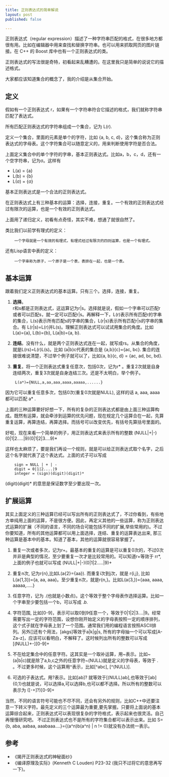 ```yaml
---
title: 正则表达式的简单解说
layout: post
published: false

---
```


正则表达式（regular expression）描述了一种字符串匹配的格式，在很多地方都很有用。比如在编辑器中用来查找和替换字符串。也可以用来抓取网页的图片链接。在 C++ 的 Boost 库中也有一个正则表达式的类。

正则表达式的写法很是奇特，初看起来乱糟遭的。在这里我只是简单的说说它的描述格式。

大家都应该知道集合的概念了，我的介绍是从集合开始。

定义
---------
假如有一个正则表达式 r，如果有一个字符串符合它描述的格式，我们就称字符串匹配了表达式。

所有匹配正则表达式的字符串组成一个集合，记为 L(r).

定义一个集合，里面的元素是单个的字符，比如 {a, b, c, d}，这个集合称为正则表达式的字母表。这个字符集合可以随意定义的，用来判断使用字符是否合法。

上面定义集合中的单个字符的字串，基本正则表达式。比如a，b，c，d，还有一个空字符串，记为σ。这样有

* L(a) = {a}
* L(b) = {b}
* L(σ) = {σ}

基本正则表达式是一个合法的正则表达式。

在正则表达式上有三种基本的运算：选择，连接，重复。一个有效的正则表达式经过有限次的运算，也是一个有效的正则表达式。

上面用了递归定义，初看有点奇怪，其实不难，想通了就很自然了。

类比我们以前学有理式的定义：
	
		一个字母就是一个有效的有理式，有理式经过有限次的四则运算，也是一个有理式。

还有Lisp语言中表的定义：

		一个字串称为原子，一个原子是一个表，表排在一起，也是一个表。


基本运算
------------
跟着我们定义正则表达式的基本运算。只有三个。选择，连接，重复。

1. **选择**。<br>
	r和s都是正则表达式，这运算记为r|s。选择就是说，假如一个字串可以匹配r或者可以匹配s，就一定可以匹配r|s。再解释一下，L(r)表示所有匹配r的字串的集合，L(s)表示所有匹配s的字串的集合，L(r|s)表示所有匹配r|s的字串的集合。有 L(r|s)=L(r)并L(s)。理解正则表达式可以试试用集合的角度。比如L(a)={a}, L(b)={b}, L(a|b)={a, b}.

2. **连结**。没有什么，就是两个正则表达式连在一起，就写成rs。从集合的角度，就是L(rs)=L(r)L(s)。比如 (a|b)c代表的集合是 {a,b}{c}={ac, bc}. 集合的连接很难说清楚，不过举个例子就可以了，比如{a, b}{c, d} = {ac, ad, bc, bd}.

3. **重复**。将一个正则表达式重复任意次，包括0次，记为r* 。重复2次就是自身连结两次，重复3次就是自身连结三次。还是不太明白，举个例子。

		L(a*)={NULL,a,aa,aaa,aaaa,aaaaa,......}
因为它可以重复任意多次，包括0次(重复0次就是NULL), 这样的话 a, aaa, aaaa都可以匹配 a* .


上面的三种运算要好好想一下，所有的复杂的正则表达式都是由上面三种运算构成。既然有运算，就会牵涉到运算的优先问题，现在规定几个运算合在一起，先算重复运算，再算连结，再算选择。而括号可以改变优先，有括号先算括号里面的。

好啦，现在来看一个简单的例子，用正则表达式来表示所有的整数
(NULL|+|-)(0|1|2.....|9)(0|1|2|3....9)*

这样也太麻烦了，要是我们再设一个规则，就是可以给正则表达式取个名字，之后这个名字就代表了这个表达式。上面的式子可以写成

		sign = NULL | + | -
		digit = 0|1|2....|9
		integer = (sign)(digit)(digit)*
		
(digit)(digit)* 的意思是保证数字至少要出现一次。


扩展运算
------------
其实上面定义的三种运算已经可以写出所有的正则表达式了，不过你看到，有些地方单纯用上面的运算，不是很方便。因此，再定义其他的一些运算，称为正则表达式运算的扩展（不同的语言，不同的场合可能包括不同的扩展,举些常用的)。不过你要知道，所有的其他运算都可以用上面选择，连结、重复的运算表达出来, 那三种运算是基本中的基本。知道了基本，其他的运算就很容易掌握了。

1. 重复一次或者多次，记为r+。最基本的重复的运算是可以重复0次的，不过0次并非是典型的情况，至少要重复一次才是比较常用的。可以知道r+等效于 rr*, 上面的例子也就可以写成 (NULL|+|-)(0|1|2.....|9)+

2. 重复n次, 记为r{n},比如L(a{2}={aa}). 而重复i次到j次，就是 r{i,j}, 比如L(a{1,3})={a, aa, aaa}。至少重复n次，就是r{n,}。比如L(a{3,})={aaa, aaaa, aaaaa,.....}

3. 任意字符，记为 .(也就是小数点)。这个等效于整个字母表作选择运算。比如一个字串至少要包括一个b，可以写成 .*b.*

4. 字符范围, 比如[0-9]，表示可以取0到9任意一个，等效于0|1|2|3....|9。经常需要写出一定的字符范围，设想你刚开始定义的字母表按照一定的顺序排列，这个式子就在字母表上划了一个范围。通常我们用的编程语言按照ASCII排列。另外[]还有个用法，[akgs]等效于a|k|g|s, 所有的字母抽一个可以写成[A-Za-z]，应该可以看明白，不解释了。这时候列出所有的整数可以写成 [(NULL)+-][0-9]+

5. 不在给定集合中的任意字符。这其实是一个取补运算，用~表示。比如~(a|b|c)就是除了a,b,c之外的任意字符~(NULL)就是定义的字母表，等效于 . 。不过更多时候，这个运算用^表示，比如[^abc], [^(NULL)].

6. 可选的子表达式。用?表示。比如[ab]? 就等效于[(NULL)ab],也等效于[ab]{0,1}也就是说，可以选择a,可以选择b,也可以都不选择。所以所有的整数可以表示为 ([-+]?)[0-9]+


当然，不同的语言符号可能也不尽不同，还会有另外的规则，比如C++中还要注意一下转义字符。最先定义的三个运算最为重要,要先掌握。只要将上面说的基本运算综合起来，正则表达式可以表现很复杂的字符格式，表示起来也很灵活。自己再慢慢研究吧。
不过正则表达式也不是所有的字符集合都可以表示出来。比如
S={b, aba, aabaa, aaabaaa....}={(a^n)b(a^n) | n != 0}就没有办法统一表示。


参考
---------
* 《揭开正则表达式的神秘面纱》
* 《编译原理及实际》(Kenneth C Louden) P23-32 (我只不过将它的意思再写一下)。


